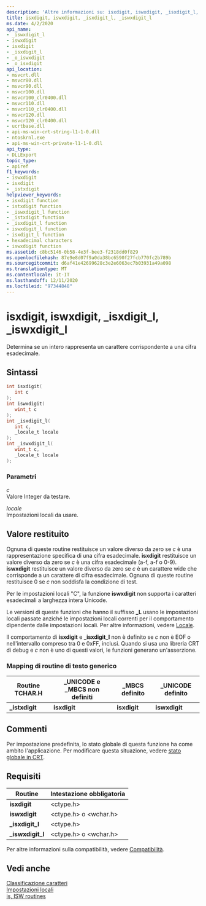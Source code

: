 ```yaml
---
description: 'Altre informazioni su: isxdigit, iswxdigit, _isxdigit_l, _iswxdigit_l'
title: isxdigit, iswxdigit, _isxdigit_l, _iswxdigit_l
ms.date: 4/2/2020
api_name:
- _iswxdigit_l
- iswxdigit
- isxdigit
- _isxdigit_l
- _o_iswxdigit
- _o_isxdigit
api_location:
- msvcrt.dll
- msvcr80.dll
- msvcr90.dll
- msvcr100.dll
- msvcr100_clr0400.dll
- msvcr110.dll
- msvcr110_clr0400.dll
- msvcr120.dll
- msvcr120_clr0400.dll
- ucrtbase.dll
- api-ms-win-crt-string-l1-1-0.dll
- ntoskrnl.exe
- api-ms-win-crt-private-l1-1-0.dll
api_type:
- DLLExport
topic_type:
- apiref
f1_keywords:
- iswxdigit
- isxdigit
- _istxdigit
helpviewer_keywords:
- isxdigit function
- istxdigit function
- _iswxdigit_l function
- _istxdigit function
- _isxdigit_l function
- iswxdigit_l function
- isxdigit_l function
- hexadecimal characters
- iswxdigit function
ms.assetid: c8bc5146-0b58-4e3f-bee3-f2318dd0f829
ms.openlocfilehash: 87e9e8d07f9a0da38bc6590f27fcb770fc2b789b
ms.sourcegitcommit: d6af41e42699628c3e2e6063ec7b03931a49a098
ms.translationtype: MT
ms.contentlocale: it-IT
ms.lasthandoff: 12/11/2020
ms.locfileid: "97344848"
---
```

# <a name="isxdigit-iswxdigit-_isxdigit_l-_iswxdigit_l"></a>isxdigit, iswxdigit, _isxdigit_l, _iswxdigit_l

Determina se un intero rappresenta un carattere corrispondente a una cifra esadecimale.

## <a name="syntax"></a>Sintassi

```C
int isxdigit(
   int c
);
int iswxdigit(
   wint_t c
);
int _isxdigit_l(
   int c,
   _locale_t locale
);
int _iswxdigit_l(
   wint_t c,
   _locale_t locale
);
```

### <a name="parameters"></a>Parametri

*c*<br/>
Valore Integer da testare.

*locale*<br/>
Impostazioni locali da usare.

## <a name="return-value"></a>Valore restituito

Ognuna di queste routine restituisce un valore diverso da zero se *c* è una rappresentazione specifica di una cifra esadecimale. **isxdigit** restituisce un valore diverso da zero se *c* è una cifra esadecimale (a-f, a-f o 0-9). **iswxdigit** restituisce un valore diverso da zero se *c* è un carattere wide che corrisponde a un carattere di cifra esadecimale. Ognuna di queste routine restituisce 0 se *c* non soddisfa la condizione di test.

Per le impostazioni locali "C", la funzione **iswxdigit** non supporta i caratteri esadecimali a larghezza intera Unicode.

Le versioni di queste funzioni che hanno il suffisso **_L** usano le impostazioni locali passate anziché le impostazioni locali correnti per il comportamento dipendente dalle impostazioni locali. Per altre informazioni, vedere [Locale](../../c-runtime-library/locale.md).

Il comportamento di **isxdigit** e **_isxdigit_l** non è definito se *c* non è EOF o nell'intervallo compreso tra 0 e 0xFF, inclusi. Quando si usa una libreria CRT di debug e *c* non è uno di questi valori, le funzioni generano un'asserzione.

### <a name="generic-text-routine-mappings"></a>Mapping di routine di testo generico

|Routine TCHAR.H|_UNICODE e _MBCS non definiti|_MBCS definito|_UNICODE definito|
|---------------------|------------------------------------|--------------------|-----------------------|
|**_istxdigit**|**isxdigit**|**isxdigit**|**iswxdigit**|

## <a name="remarks"></a>Commenti

Per impostazione predefinita, lo stato globale di questa funzione ha come ambito l'applicazione. Per modificare questa situazione, vedere [stato globale in CRT](../global-state.md).

## <a name="requirements"></a>Requisiti

|Routine|Intestazione obbligatoria|
|-------------|---------------------|
|**isxdigit**|\<ctype.h>|
|**iswxdigit**|\<ctype.h> o \<wchar.h>|
|**_isxdigit_l**|\<ctype.h>|
|**_iswxdigit_l**|\<ctype.h> o \<wchar.h>|

Per altre informazioni sulla compatibilità, vedere [Compatibilità](../../c-runtime-library/compatibility.md).

## <a name="see-also"></a>Vedi anche

[Classificazione caratteri](../../c-runtime-library/character-classification.md)<br/>
[Impostazioni locali](../../c-runtime-library/locale.md)<br/>
[is, ISW routines](../../c-runtime-library/is-isw-routines.md)<br/>
